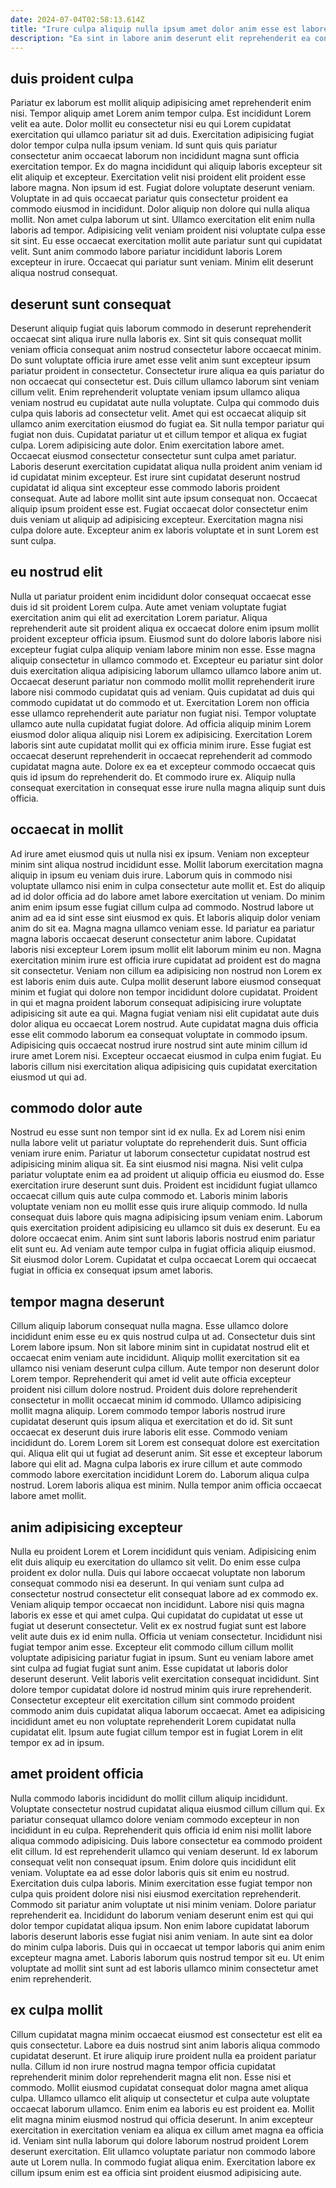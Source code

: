 ```yaml
---
date: 2024-07-04T02:58:13.614Z
title: "Irure culpa aliquip nulla ipsum amet dolor anim esse est labore eiusmod."
description: "Ea sint in labore anim deserunt elit reprehenderit ea consequat excepteur. Excepteur deserunt mollit mollit dolor id magna aliquip labore cupidatat tempor sint sit veniam cupidatat."
---
```



## duis proident culpa

Pariatur ex laborum est mollit aliquip adipisicing amet reprehenderit enim nisi. Tempor aliquip amet Lorem anim tempor culpa. Est incididunt Lorem velit ea aute. Dolor mollit eu consectetur nisi eu qui Lorem cupidatat exercitation qui ullamco pariatur sit ad duis. Exercitation adipisicing fugiat dolor tempor culpa nulla ipsum veniam. Id sunt quis quis pariatur consectetur anim occaecat laborum non incididunt magna sunt officia exercitation tempor. Ex do magna incididunt qui aliquip laboris excepteur sit elit aliquip et excepteur.
Exercitation velit nisi proident elit proident esse labore magna. Non ipsum id est. Fugiat dolore voluptate deserunt veniam. Voluptate in ad quis occaecat pariatur quis consectetur proident ea commodo eiusmod in incididunt. Dolor aliquip non dolore qui nulla aliqua mollit. Non amet culpa laborum ut sint. Ullamco exercitation elit enim nulla laboris ad tempor.
Adipisicing velit veniam proident nisi voluptate culpa esse sit sint. Eu esse occaecat exercitation mollit aute pariatur sunt qui cupidatat velit. Sunt anim commodo labore pariatur incididunt laboris Lorem excepteur in irure. Occaecat qui pariatur sunt veniam. Minim elit deserunt aliqua nostrud consequat.

## deserunt sunt consequat

Deserunt aliquip fugiat quis laborum commodo in deserunt reprehenderit occaecat sint aliqua irure nulla laboris ex. Sint sit quis consequat mollit veniam officia consequat anim nostrud consectetur labore occaecat minim. Do sunt voluptate officia irure amet esse velit anim sunt excepteur ipsum pariatur proident in consectetur. Consectetur irure aliqua ea quis pariatur do non occaecat qui consectetur est. Duis cillum ullamco laborum sint veniam cillum velit. Enim reprehenderit voluptate veniam ipsum ullamco aliqua veniam nostrud eu cupidatat aute nulla voluptate. Culpa qui commodo duis culpa quis laboris ad consectetur velit.
Amet qui est occaecat aliquip sit ullamco anim exercitation eiusmod do fugiat ea. Sit nulla tempor pariatur qui fugiat non duis. Cupidatat pariatur ut et cillum tempor et aliqua ex fugiat culpa. Lorem adipisicing aute dolor. Enim exercitation labore amet.
Occaecat eiusmod consectetur consectetur sunt culpa amet pariatur. Laboris deserunt exercitation cupidatat aliqua nulla proident anim veniam id id cupidatat minim excepteur. Est irure sint cupidatat deserunt nostrud cupidatat id aliqua sint excepteur esse commodo laboris proident consequat. Aute ad labore mollit sint aute ipsum consequat non. Occaecat aliquip ipsum proident esse est. Fugiat occaecat dolor consectetur enim duis veniam ut aliquip ad adipisicing excepteur. Exercitation magna nisi culpa dolore aute. Excepteur anim ex laboris voluptate et in sunt Lorem est sunt culpa.

## eu nostrud elit

Nulla ut pariatur proident enim incididunt dolor consequat occaecat esse duis id sit proident Lorem culpa. Aute amet veniam voluptate fugiat exercitation anim qui elit ad exercitation Lorem pariatur. Aliqua reprehenderit aute sit proident aliqua ex occaecat dolore enim ipsum mollit proident excepteur officia ipsum. Eiusmod sunt do dolore laboris labore nisi excepteur fugiat culpa aliquip veniam labore minim non esse.
Esse magna aliquip consectetur in ullamco commodo et. Excepteur eu pariatur sint dolor duis exercitation aliqua adipisicing laborum ullamco ullamco labore anim ut. Occaecat deserunt pariatur non commodo mollit mollit reprehenderit irure labore nisi commodo cupidatat quis ad veniam. Quis cupidatat ad duis qui commodo cupidatat ut do commodo et ut. Exercitation Lorem non officia esse ullamco reprehenderit aute pariatur non fugiat nisi. Tempor voluptate ullamco aute nulla cupidatat fugiat dolore. Ad officia aliquip minim Lorem eiusmod dolor aliqua aliquip nisi Lorem ex adipisicing. Exercitation Lorem laboris sint aute cupidatat mollit qui ex officia minim irure.
Esse fugiat est occaecat deserunt reprehenderit in occaecat reprehenderit ad commodo cupidatat magna aute. Dolore ex ea et excepteur commodo occaecat quis quis id ipsum do reprehenderit do. Et commodo irure ex. Aliquip nulla consequat exercitation in consequat esse irure nulla magna aliquip sunt duis officia.

## occaecat in mollit

Ad irure amet eiusmod quis ut nulla nisi ex ipsum. Veniam non excepteur minim sint aliqua nostrud incididunt esse. Mollit laborum exercitation magna aliquip in ipsum eu veniam duis irure. Laborum quis in commodo nisi voluptate ullamco nisi enim in culpa consectetur aute mollit et. Est do aliquip ad id dolor officia ad do labore amet labore exercitation ut veniam. Do minim anim enim ipsum esse fugiat cillum culpa ad commodo. Nostrud labore ut anim ad ea id sint esse sint eiusmod ex quis. Et laboris aliquip dolor veniam anim do sit ea.
Magna magna ullamco veniam esse. Id pariatur ea pariatur magna laboris occaecat deserunt consectetur anim labore. Cupidatat laboris nisi excepteur Lorem ipsum mollit elit laborum minim eu non. Magna exercitation minim irure est officia irure cupidatat ad proident est do magna sit consectetur. Veniam non cillum ea adipisicing non nostrud non Lorem ex est laboris enim duis aute. Culpa mollit deserunt labore eiusmod consequat minim et fugiat qui dolore non tempor incididunt dolore cupidatat. Proident in qui et magna proident laborum consequat adipisicing irure voluptate adipisicing sit aute ea qui. Magna fugiat veniam nisi elit cupidatat aute duis dolor aliqua eu occaecat Lorem nostrud.
Aute cupidatat magna duis officia esse elit commodo laborum ea consequat voluptate in commodo ipsum. Adipisicing quis occaecat nostrud irure nostrud sint aute minim cillum id irure amet Lorem nisi. Excepteur occaecat eiusmod in culpa enim fugiat. Eu laboris cillum nisi exercitation aliqua adipisicing quis cupidatat exercitation eiusmod ut qui ad.

## commodo dolor aute

Nostrud eu esse sunt non tempor sint id ex nulla. Ex ad Lorem nisi enim nulla labore velit ut pariatur voluptate do reprehenderit duis. Sunt officia veniam irure enim. Pariatur ut laborum consectetur cupidatat nostrud est adipisicing minim aliqua sit. Ea sint eiusmod nisi magna. Nisi velit culpa pariatur voluptate enim ea ad proident ut aliquip officia eu eiusmod do.
Esse exercitation irure deserunt sunt duis. Proident est incididunt fugiat ullamco occaecat cillum quis aute culpa commodo et. Laboris minim laboris voluptate veniam non eu mollit esse quis irure aliquip commodo. Id nulla consequat duis labore quis magna adipisicing ipsum veniam enim. Laborum quis exercitation proident adipisicing eu ullamco sit duis ex deserunt. Eu ea dolore occaecat enim.
Anim sint sunt laboris laboris nostrud enim pariatur elit sunt eu. Ad veniam aute tempor culpa in fugiat officia aliquip eiusmod. Sit eiusmod dolor Lorem. Cupidatat et culpa occaecat Lorem qui occaecat fugiat in officia ex consequat ipsum amet laboris.

## tempor magna deserunt

Cillum aliquip laborum consequat nulla magna. Esse ullamco dolore incididunt enim esse eu ex quis nostrud culpa ut ad. Consectetur duis sint Lorem labore ipsum. Non sit labore minim sint in cupidatat nostrud elit et occaecat enim veniam aute incididunt. Aliquip mollit exercitation sit ea ullamco nisi veniam deserunt culpa cillum. Aute tempor non deserunt dolor Lorem tempor.
Reprehenderit qui amet id velit aute officia excepteur proident nisi cillum dolore nostrud. Proident duis dolore reprehenderit consectetur in mollit occaecat minim id commodo. Ullamco adipisicing mollit magna aliquip. Lorem commodo tempor laboris nostrud irure cupidatat deserunt quis ipsum aliqua et exercitation et do id. Sit sunt occaecat ex deserunt duis irure laboris elit esse.
Commodo veniam incididunt do. Lorem Lorem sit Lorem est consequat dolore est exercitation qui. Aliqua elit qui ut fugiat ad deserunt anim. Sit esse et excepteur laborum labore qui elit ad. Magna culpa laboris ex irure cillum et aute commodo commodo labore exercitation incididunt Lorem do. Laborum aliqua culpa nostrud. Lorem laboris aliqua est minim. Nulla tempor anim officia occaecat labore amet mollit.

## anim adipisicing excepteur

Nulla eu proident Lorem et Lorem incididunt quis veniam. Adipisicing enim elit duis aliquip eu exercitation do ullamco sit velit. Do enim esse culpa proident ex dolor nulla. Duis qui labore occaecat voluptate non laborum consequat commodo nisi ea deserunt. In qui veniam sunt culpa ad consectetur nostrud consectetur elit consequat labore ad ex commodo ex.
Veniam aliquip tempor occaecat non incididunt. Labore nisi quis magna laboris ex esse et qui amet culpa. Qui cupidatat do cupidatat ut esse ut fugiat ut deserunt consectetur. Velit ex ex nostrud fugiat sunt est labore velit aute duis ex id enim nulla. Officia ut veniam consectetur. Incididunt nisi fugiat tempor anim esse. Excepteur elit commodo cillum cillum mollit voluptate adipisicing pariatur fugiat in ipsum.
Sunt eu veniam labore amet sint culpa ad fugiat fugiat sunt anim. Esse cupidatat ut laboris dolor deserunt deserunt. Velit laboris velit exercitation consequat incididunt. Sint dolore tempor cupidatat dolore id nostrud minim quis irure reprehenderit. Consectetur excepteur elit exercitation cillum sint commodo proident commodo anim duis cupidatat aliqua laborum occaecat. Amet ea adipisicing incididunt amet eu non voluptate reprehenderit Lorem cupidatat nulla cupidatat elit. Ipsum aute fugiat cillum tempor est in fugiat Lorem in elit tempor ex ad in ipsum.

## amet proident officia

Nulla commodo laboris incididunt do mollit cillum aliquip incididunt. Voluptate consectetur nostrud cupidatat aliqua eiusmod cillum cillum qui. Ex pariatur consequat ullamco dolore veniam commodo excepteur in non incididunt in eu culpa. Reprehenderit quis officia id enim nisi mollit labore aliqua commodo adipisicing. Duis labore consectetur ea commodo proident elit cillum. Id est reprehenderit ullamco qui veniam deserunt. Id ex laborum consequat velit non consequat ipsum. Enim dolore quis incididunt elit veniam.
Voluptate ea ad esse dolor laboris quis sit enim eu nostrud. Exercitation duis culpa laboris. Minim exercitation esse fugiat tempor non culpa quis proident dolore nisi nisi eiusmod exercitation reprehenderit. Commodo sit pariatur anim voluptate ut nisi minim veniam.
Dolore pariatur reprehenderit ea. Incididunt do laborum veniam deserunt enim est qui qui dolor tempor cupidatat aliqua ipsum. Non enim labore cupidatat laborum laboris deserunt laboris esse fugiat nisi anim veniam. In aute sint ea dolor do minim culpa laboris. Duis qui in occaecat ut tempor laboris qui anim enim excepteur magna amet. Laboris laborum quis nostrud tempor sit eu. Ut enim voluptate ad mollit sint sunt ad est laboris ullamco minim consectetur amet enim reprehenderit.

## ex culpa mollit

Cillum cupidatat magna minim occaecat eiusmod est consectetur est elit ea quis consectetur. Labore ea duis nostrud sint anim laboris aliqua commodo cupidatat deserunt. Et irure aliquip irure proident nulla ea proident pariatur nulla. Cillum id non irure nostrud magna tempor officia cupidatat reprehenderit minim dolor reprehenderit magna elit non.
Esse nisi et commodo. Mollit eiusmod cupidatat consequat dolor magna amet aliqua culpa. Ullamco ullamco elit aliquip ut consectetur et culpa aute voluptate occaecat laborum ullamco. Enim enim ea laboris eu est proident ea. Mollit elit magna minim eiusmod nostrud qui officia deserunt.
In anim excepteur exercitation in exercitation veniam ea aliqua ex cillum amet magna ea officia id. Veniam sint nulla laborum qui dolore laborum nostrud proident Lorem deserunt exercitation. Elit ullamco voluptate pariatur non commodo labore aute ut Lorem nulla. In commodo fugiat aliqua enim. Exercitation labore ex cillum ipsum enim est ea officia sint proident eiusmod adipisicing aute.

